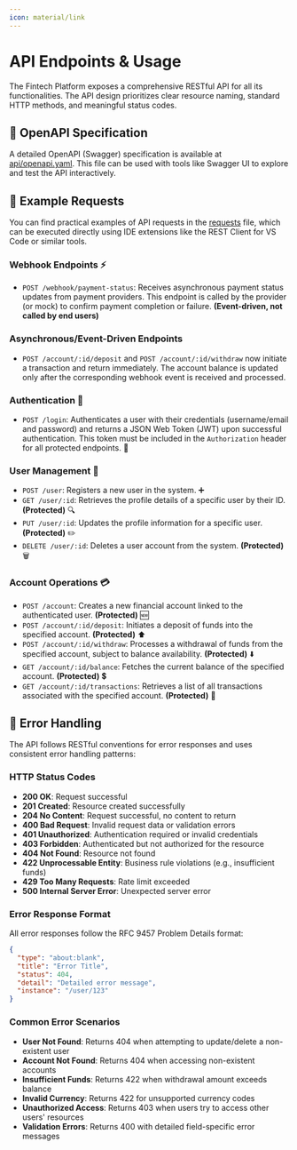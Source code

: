 ```yaml
---
icon: material/link
---
```

# API Endpoints & Usage

The Fintech Platform exposes a comprehensive RESTful API for all its functionalities. The API design prioritizes clear resource naming, standard HTTP methods, and meaningful status codes.

## 📄 OpenAPI Specification

A detailed OpenAPI (Swagger) specification is available at [api/openapi.yaml](api/openapi.yaml). This file can be used with tools like Swagger UI to explore and test the API interactively.

## 📝 Example Requests

You can find practical examples of API requests in the [requests](requests/account.http) file, which can be executed directly using IDE extensions like the REST Client for VS Code or similar tools.

### Webhook Endpoints ⚡

- `POST /webhook/payment-status`: Receives asynchronous payment status updates from payment providers. This endpoint is called by the provider (or mock) to confirm payment completion or failure. **(Event-driven, not called by end users)**

### Asynchronous/Event-Driven Endpoints

- `POST /account/:id/deposit` and `POST /account/:id/withdraw` now initiate a transaction and return immediately. The account balance is updated only after the corresponding webhook event is received and processed.

### Authentication 🔑

- `POST /login`: Authenticates a user with their credentials (username/email and password) and returns a JSON Web Token (JWT) upon successful authentication. This token must be included in the `Authorization` header for all protected endpoints. 🔐

### User Management 👤

- `POST /user`: Registers a new user in the system. ➕
- `GET /user/:id`: Retrieves the profile details of a specific user by their ID. **(Protected)** 🔍
- `PUT /user/:id`: Updates the profile information for a specific user. **(Protected)** ✏️
- `DELETE /user/:id`: Deletes a user account from the system. **(Protected)** 🗑️

### Account Operations 💳

- `POST /account`: Creates a new financial account linked to the authenticated user. **(Protected)** 🆕
- `POST /account/:id/deposit`: Initiates a deposit of funds into the specified account. **(Protected)** ⬆️
- `POST /account/:id/withdraw`: Processes a withdrawal of funds from the specified account, subject to balance availability. **(Protected)** ⬇️
- `GET /account/:id/balance`: Fetches the current balance of the specified account. **(Protected)** 💲
- `GET /account/:id/transactions`: Retrieves a list of all transactions associated with the specified account. **(Protected)** 📜

## 🚨 Error Handling

The API follows RESTful conventions for error responses and uses consistent error handling patterns:

### HTTP Status Codes

- **200 OK**: Request successful
- **201 Created**: Resource created successfully
- **204 No Content**: Request successful, no content to return
- **400 Bad Request**: Invalid request data or validation errors
- **401 Unauthorized**: Authentication required or invalid credentials
- **403 Forbidden**: Authenticated but not authorized for the resource
- **404 Not Found**: Resource not found
- **422 Unprocessable Entity**: Business rule violations (e.g., insufficient funds)
- **429 Too Many Requests**: Rate limit exceeded
- **500 Internal Server Error**: Unexpected server error

### Error Response Format

All error responses follow the RFC 9457 Problem Details format:

```json
{
  "type": "about:blank",
  "title": "Error Title",
  "status": 404,
  "detail": "Detailed error message",
  "instance": "/user/123"
}
```

### Common Error Scenarios

- **User Not Found**: Returns 404 when attempting to update/delete a non-existent user
- **Account Not Found**: Returns 404 when accessing non-existent accounts
- **Insufficient Funds**: Returns 422 when withdrawal amount exceeds balance
- **Invalid Currency**: Returns 422 for unsupported currency codes
- **Unauthorized Access**: Returns 403 when users try to access other users' resources
- **Validation Errors**: Returns 400 with detailed field-specific error messages
